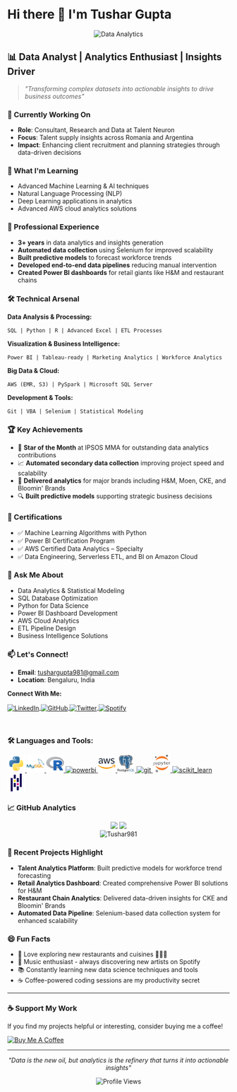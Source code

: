 # Hi there 👋 I'm Tushar Gupta
<div align="center">
  <img src="https://media.giphy.com/media/qgQUggAC3Pfv687qPC/giphy.gif" alt="Data Analytics" width="500"/>
</div>

## 📊 Data Analyst | Analytics Enthusiast | Insights Driver

> *"Transforming complex datasets into actionable insights to drive business outcomes"*

### 🔭 Currently Working On
- **Role**: Consultant, Research and Data at Talent Neuron
- **Focus**: Talent supply insights across Romania and Argentina
- **Impact**: Enhancing client recruitment and planning strategies through data-driven decisions

### 🌱 What I'm Learning
- Advanced Machine Learning & AI techniques
- Natural Language Processing (NLP)
- Deep Learning applications in analytics
- Advanced AWS cloud analytics solutions

### 💼 Professional Experience
- **3+ years** in data analytics and insights generation
- **Automated data collection** using Selenium for improved scalability
- **Built predictive models** to forecast workforce trends
- **Developed end-to-end data pipelines** reducing manual intervention
- **Created Power BI dashboards** for retail giants like H&M and restaurant chains

### 🛠️ Technical Arsenal

**Data Analysis & Processing:**
```
SQL | Python | R | Advanced Excel | ETL Processes
```

**Visualization & Business Intelligence:**
```
Power BI | Tableau-ready | Marketing Analytics | Workforce Analytics
```

**Big Data & Cloud:**
```
AWS (EMR, S3) | PySpark | Microsoft SQL Server
```

**Development & Tools:**
```
Git | VBA | Selenium | Statistical Modeling
```

### 🏆 Key Achievements
- 🌟 **Star of the Month** at IPSOS MMA for outstanding data analytics contributions
- 📈 **Automated secondary data collection** improving project speed and scalability
- 🎯 **Delivered analytics** for major brands including H&M, Moen, CKE, and Bloomin' Brands
- 🔍 **Built predictive models** supporting strategic business decisions

### 📜 Certifications
- ✅ Machine Learning Algorithms with Python
- ✅ Power BI Certification Program
- ✅ AWS Certified Data Analytics – Specialty
- ✅ Data Engineering, Serverless ETL, and BI on Amazon Cloud

### 💬 Ask Me About
- Data Analytics & Statistical Modeling
- SQL Database Optimization
- Python for Data Science
- Power BI Dashboard Development
- AWS Cloud Analytics
- ETL Pipeline Design
- Business Intelligence Solutions

### 📫 Let's Connect!
- **Email**: [tushargupta981@gmail.com](mailto:tushargupta981@gmail.com)
- **Location**: Bengaluru, India

**Connect With Me:**

<p align="left">
<a href="https://www.linkedin.com/in/tushargupta981/" target="_blank">
  <img align="center" alt="LinkedIn" height="30" width="40" src="https://raw.githubusercontent.com/rahuldkjain/github-profile-readme-generator/master/src/images/icons/Social/linked-in-alt.svg" />
</a>
<a href="https://github.com/Tushar981" target="_blank">
  <img align="center" alt="GitHub" height="30" width="40" src="https://raw.githubusercontent.com/rahuldkjain/github-profile-readme-generator/master/src/images/icons/Social/github.svg" />
</a>
<a href="https://twitter.com/tushargupta777" target="_blank">
  <img align="center" alt="Twitter" height="30" width="40" src="https://raw.githubusercontent.com/rahuldkjain/github-profile-readme-generator/master/src/images/icons/Social/twitter.svg" />
</a>
<a href="https://open.spotify.com/user/e90fe4zsndbm6xoe2t7t8kogf?si=WaLKpwvWTle0btle2qPb6g" target="_blank">
  <img align="center" alt="Spotify" height="30" width="40" src="https://raw.githubusercontent.com/rahuldkjain/github-profile-readme-generator/master/src/images/icons/Social/spotify.svg" />
</a>
</p>

<br>

### 🛠️ Languages and Tools:

<p align="left">
<a href="https://www.python.org" target="_blank" rel="noreferrer"> <img src="https://raw.githubusercontent.com/devicons/devicon/master/icons/python/python-original.svg" alt="python" width="40" height="40"/> </a>
<a href="https://www.mysql.com/" target="_blank" rel="noreferrer"> <img src="https://raw.githubusercontent.com/devicons/devicon/master/icons/mysql/mysql-original-wordmark.svg" alt="mysql" width="40" height="40"/> </a>
<a href="https://www.r-project.org/" target="_blank" rel="noreferrer"> <img src="https://raw.githubusercontent.com/devicons/devicon/master/icons/r/r-original.svg" alt="r" width="40" height="40"/> </a>
<a href="https://powerbi.microsoft.com/" target="_blank" rel="noreferrer"> <img src="https://www.vectorlogo.zone/logos/microsoft_powerbi/microsoft_powerbi-icon.svg" alt="powerbi" width="40" height="40"/> </a>
<a href="https://aws.amazon.com" target="_blank" rel="noreferrer"> <img src="https://raw.githubusercontent.com/devicons/devicon/master/icons/amazonwebservices/amazonwebservices-original-wordmark.svg" alt="aws" width="40" height="40"/> </a>
<a href="https://www.postgresql.org" target="_blank" rel="noreferrer"> <img src="https://raw.githubusercontent.com/devicons/devicon/master/icons/postgresql/postgresql-original-wordmark.svg" alt="postgresql" width="40" height="40"/> </a>
<a href="https://git-scm.com/" target="_blank" rel="noreferrer"> <img src="https://www.vectorlogo.zone/logos/git-scm/git-scm-icon.svg" alt="git" width="40" height="40"/> </a>
<a href="https://jupyter.org/" target="_blank" rel="noreferrer"> <img src="https://raw.githubusercontent.com/devicons/devicon/master/icons/jupyter/jupyter-original-wordmark.svg" alt="jupyter" width="40" height="40"/> </a>
<a href="https://scikit-learn.org/" target="_blank" rel="noreferrer"> <img src="https://upload.wikimedia.org/wikipedia/commons/0/05/Scikit_learn_logo_small.svg" alt="scikit_learn" width="40" height="40"/> </a>
<a href="https://pandas.pydata.org/" target="_blank" rel="noreferrer"> <img src="https://raw.githubusercontent.com/devicons/devicon/2ae2a900d2f041da66e950e4d48052658d850630/icons/pandas/pandas-original.svg" alt="pandas" width="40" height="40"/> </a>
</p>

### 📈 GitHub Analytics

<div align="center">
  <img height="180em" src="https://github-readme-stats.vercel.app/api?username=Tushar981&show_icons=true&theme=tokyonight&include_all_commits=true&count_private=true"/>
  <img height="180em" src="https://github-readme-stats.vercel.app/api/top-langs/?username=Tushar981&layout=compact&langs_count=7&theme=tokyonight"/>
</div>

<div align="center">
  <img src="https://github-readme-streak-stats.herokuapp.com/?user=Tushar981&theme=tokyonight" alt="Tushar981" />
</div>

### 🎯 Recent Projects Highlight
- **Talent Analytics Platform**: Built predictive models for workforce trend forecasting
- **Retail Analytics Dashboard**: Created comprehensive Power BI solutions for H&M
- **Restaurant Chain Analytics**: Delivered data-driven insights for CKE and Bloomin' Brands
- **Automated Data Pipeline**: Selenium-based data collection system for enhanced scalability

### 😄 Fun Facts
- 💖 Love exploring new restaurants and cuisines 🍔🍕🥗
- 🎵 Music enthusiast - always discovering new artists on Spotify
- 📚 Constantly learning new data science techniques and tools
- ☕ Coffee-powered coding sessions are my productivity secret

---

### ☕ Support My Work
If you find my projects helpful or interesting, consider buying me a coffee!

<a href="https://www.buymeacoffee.com/tushargupta981">
  <img src="https://cdn.buymeacoffee.com/buttons/v2/default-yellow.png" alt="Buy Me A Coffee" width="200">
</a>

---

<div align="center">
  
*"Data is the new oil, but analytics is the refinery that turns it into actionable insights"*

![Profile Views](https://komarev.com/ghpvc/?username=Tushar981&color=brightgreen)

</div>
